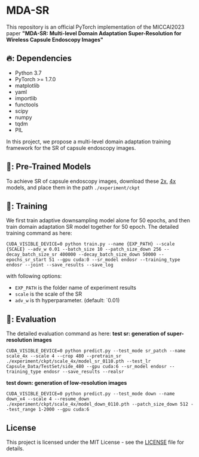 # MDA-SR
This repository is an official PyTorch implementation of the MICCAI2023 paper **"MDA-SR: Multi-level Domain Adaptation Super-Resolution for Wireless Capsule Endoscopy Images"**

## 🔥: Dependencies
* Python 3.7
* PyTorch >= 1.7.0
* matplotlib
* yaml
* importlib
* functools
* scipy
* numpy
* tqdm
* PIL

In this project, we propose a multi-level domain adaptation training framework for the SR of capsule endoscopy images.

## 🚉: Pre-Trained Models

To achieve SR of capsule endoscopy images, download these [2x](https://drive.google.com/drive/folders/1jfKLOgH47ZqiCgX6bkcBnEFkhvKraRoa?usp=sharing), [4x](https://drive.google.com/drive/folders/1URuR8R3C3Gp6PWXzyKkpwdejwD2h3Yp3?usp=sharing) models, and place them in the path `./experiment/ckpt`
## 🚋: Training

We first train adaptive downsampling model alone for 50 epochs, and then train domain adaptation SR model together for 50 epoch.
The detailed training command as here:
```
CUDA_VISIBLE_DEVICE=0 python train.py --name {EXP_PATH} --scale {SCALE} --adv_w 0.01 --batch_size 10 --patch_size_down 256 --decay_batch_size_sr 400000 --decay_batch_size_down 50000 --epochs_sr_start 51 --gpu cuda:0 --sr_model endosr --training_type endosr --joint --save_results --save_log
```
with following options:
- `EXP_PATH` is the folder name of experiment results
- `scale` is the scale of the SR
- `adv_w` is th hyperparameter. (default: `0.01)

## 🧩: Evaluation

The detailed evaluation command as here:
**test sr: generation of super-resolution images**
```
CUDA_VISIBLE_DEVICE=0 python predict.py --test_mode sr_patch --name scale_4x --scale 4 --crop 480 --pretrain_sr ./experiment/ckpt/scale_4x/model_sr_0110.pth --test_lr Capsule_Data/TestSet/side_480 --gpu cuda:6 --sr_model endosr --training_type endosr --save_results --realsr
```
**test down: generation of low-resolution images**
```
CUDA_VISIBLE_DEVICE=0 python predict.py --test_mode down --name down_x4 --scale 4 --resume_down ./experiment/ckpt/scale_4x/model_down_0110.pth --patch_size_down 512 --test_range 1-2000 --gpu cuda:6
```
## License

This project is licensed under the MIT License - see the [LICENSE](./LICENSE) file for details.
